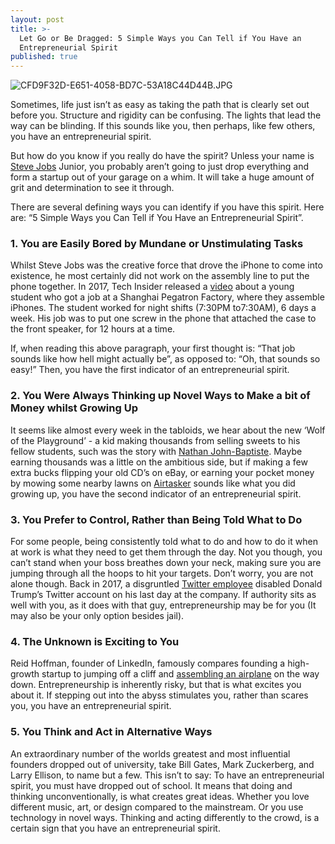 ```yaml
---
layout: post
title: >-
  Let Go or Be Dragged: 5 Simple Ways you Can Tell if You Have an
  Entrepreneurial Spirit
published: true
---
```


![CFD9F32D-E651-4058-BD7C-53A18C44D44B.JPG]({{site.baseurl}}/_posts/CFD9F32D-E651-4058-BD7C-53A18C44D44B.JPG)


Sometimes, life just isn’t as easy as taking the path that is clearly set out before you. Structure and rigidity can be confusing. The lights that lead the way can be blinding. If this sounds like you, then perhaps, like few others, you have an entrepreneurial spirit. 

But how do you know if you really do have the spirit? Unless your name is [Steve Jobs](https://en.wikipedia.org/wiki/Steve_Jobs) Junior, you probably aren’t going to just drop everything and form a startup out of your garage on a whim. It will take a huge amount of grit and determination to see it through. 

There are several defining ways you can identify if you have this spirit. Here are: “5 Simple Ways you Can Tell if You Have an Entrepreneurial Spirit”.

### **1. You are Easily Bored by Mundane or Unstimulating Tasks**

Whilst Steve Jobs was the creative force that drove the iPhone to come into existence, he most certainly did not work on the assembly line to put the phone together. In 2017, Tech Insider released a [video](https://youtu.be/EDYT36np2mA) about a young student who got a job at a Shanghai Pegatron Factory, where they assemble iPhones. The student worked for night shifts (7:30PM to7:30AM), 6 days a week. His job was to put one screw in the phone that attached the case to the front speaker, for 12 hours at a time. 

If, when reading this above paragraph, your first thought is: “That job sounds like how hell might actually be”, as opposed to: “Oh, that sounds so easy!” Then, you have the first indicator of an entrepreneurial spirit.

### **2. You Were Always Thinking up Novel Ways to Make a bit of Money whilst Growing Up**

It seems like almost every week in the tabloids, we hear about the new ‘Wolf of the Playground’ - a kid making thousands from selling sweets to his fellow students, such was the story with [Nathan John-Baptiste](https://www.independent.co.uk/news/uk/home-news/teenager-tuck-shop-wolf-walthamstow-1150-week-earn-school-nathan-john-baptiste-north-london-a7834996.html). Maybe earning thousands was a little on the ambitious side, but if making a few extra bucks flipping your old CD’s on eBay, or earning your pocket money by mowing some nearby lawns on [Airtasker](https://www.news.com.au/technology/online/social/how-australias-top-airtasker-made-171000-using-the-service/news-story/f986d3d892a354b55ac67c0c27358b76) sounds like what you did growing up, you have the second indicator of an entrepreneurial spirit.

### **3. You Prefer to Control, Rather than Being Told What to Do**

For some people, being consistently told what to do and how to do it when at work is what they need to get them through the day. Not you though, you can’t stand when your boss breathes down your neck, making sure you are jumping through all the hoops to hit your targets. Don’t worry, you are not alone though. Back in 2017, a disgruntled [Twitter employee](https://techcrunch.com/2017/11/29/meet-the-man-who-deactivated-trumps-twitter-account/) disabled Donald Trump’s Twitter account on his last day at the company. If authority sits as well with you, as it does with that guy, entrepreneurship may be for you (It may also be your only option besides jail).

### **4. The Unknown is Exciting to You**

Reid Hoffman, founder of LinkedIn, famously compares founding a high-growth startup to jumping off a cliff and [assembling an airplane](https://www.fastcompany.com/3009831/how-linkedins-reid-hoffman-jumped-off-a-cliff-and-built-an-airplane) on the way down. Entrepreneurship is inherently risky, but that is what excites you about it. If stepping out into the abyss stimulates you, rather than scares you, you have an entrepreneurial spirit.

### **5. You Think and Act in Alternative Ways**

An extraordinary number of the worlds greatest and most influential founders dropped out of university, take Bill Gates, Mark Zuckerberg, and Larry Ellison, to name but a few. This isn’t to say: To have an entrepreneurial spirit, you must have dropped out of school. It means that doing and thinking unconventionally, is what creates great ideas. Whether you love different music, art, or design compared to the mainstream. Or you use technology in novel ways. Thinking and acting differently to the crowd, is a certain sign that you have an entrepreneurial spirit.
